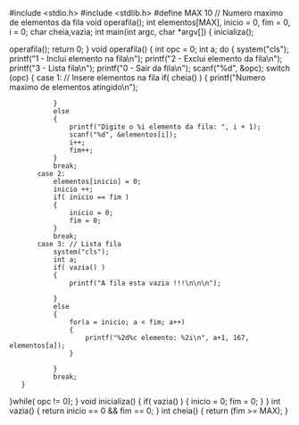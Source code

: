 #include <stdio.h>
#include <stdlib.h>
#define MAX 10  // Numero maximo de elementos da fila
void operafila();
int elementos[MAX], inicio = 0, fim = 0, i = 0;
char cheia,vazia;
int main(int argc, char *argv[])
{
   inicializa();
   
   operafila();
   return 0;
}
void operafila()
{
   int opc = 0;
   int a;
   do
   {
       system("cls");
       printf("1 - Inclui elemento na fila\n");
       printf("2 - Exclui elemento da fila\n");
       printf("3 - Lista fila\n");
       printf("0 - Sair da fila\n");
       scanf("%d", &opc);
       switch (opc)
       {
           case 1: // Insere elementos na fila
               if( cheia() )
               {
                   printf("Numero maximo de elementos atingido\n");
                 
               }
               else
               {
                   printf("Digite o %i elemento da fila: ", i + 1);
                   scanf("%d", &elementos[i]);
                   i++;
                   fim++;
               }
               break;
           case 2:
               elementos[inicio] = 0;
               inicio ++;
               if( inicio == fim )
               {
                   inicio = 0;
                   fim = 0;
               }
               break;
           case 3: // Lista fila
               system("cls");
               int a;
               if( vazia() )
               {
                   printf("A fila esta vazia !!!\n\n\n");
              
               }
               else
               {
                   for(a = inicio; a < fim; a++)
                   {
                       printf("%2d%c elemento: %2i\n", a+1, 167, elementos[a]);
                   }
                  
               }
               break;
       }
   }while( opc != 0);
}
void inicializa()
{
   if( vazia() )
   {
       inicio = 0;
       fim = 0;
   }
}
int vazia()
{
  return inicio == 0 && fim == 0;
}
int cheia()
{
   return (fim >= MAX);
}


